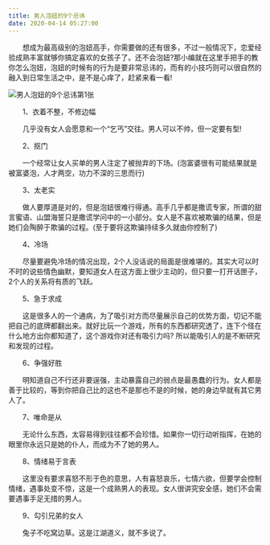 ```yaml
---
title: 男人泡妞的9个忌讳
date: 2020-04-14 05:27:00
---
```




　　想成为最高级别的泡妞高手，你需要做的还有很多，不过一般情况下，恋爱经验成熟丰富就够你搞定喜欢的女孩子了。还不会泡妞?那小编就在这里手把手的教你怎么泡妞，泡妞的时候有的行为是要非常忌讳的，而有的小技巧则可以很自然的融入到日常生活之中，是不是心痒了，赶紧来看一看!

![男人泡妞的9个忌讳第1张](/img/444caa4f24303f9003b65711ece29699.jpg)

　　1、衣着不整，不修边幅

　　几乎没有女人会愿意和一个“乞丐”交往。男人可以不帅，但一定要有型!

　　2、抠门

　　一个经常让女人买单的男人注定了被抛弃的下场。(泡富婆很有可能结果就是被富婆泡，人才两空，功力不深的三思而行)

　　3、太老实

　　做人要厚道是对的，但是泡妞很难行得通。高手几乎都是撒谎专家，所谓的甜言蜜语、山盟海誓只是撒谎学问中的一小部分。女人是不喜欢被欺骗的结果，但是她们会陶醉于欺骗的过程。(至于要将这欺骗持续多久就由你控制了)

　　4、冷场

　　尽量要避免冷场的情况出现，2个人没话说的局面是很难堪的。其实大可以时不时的说些情色幽默，要知道女人在这方面上很少主动的，但只要一打开话匣子，2个人的关系将有质的飞跃。

　　5、急于求成

　　这是很多人的一个通病，为了吸引对方而尽量展示自己的优势方面，切记不能把自己的底牌都翻出来。就好比玩一个游戏，所有的东西都研究透了，连下个怪在什么地方出你都知道了，这个游戏你对还有吸引力吗? 所以能吸引人的是不断研究和发现的过程。

　　6、争强好胜

　　明知道自己不行还非要逞强，主动暴露自己的弱点是最愚蠢的行为。女人都是善于比较的，等到你把自己比的这也不是那也不是的时候，她的身边早就有其它男人了。

　　7、唯命是从

　　无论什么东西，太容易得到往往都不会珍惜。如果你一切行动听指挥，在她的眼里你永远只是她的仆人，而成为不了她的男人。

　　8、情绪易于言表

　　这里没有要求喜怒不形于色的意思，人有喜怒哀乐，七情六欲，但要学会控制情绪，遇事处变不惊，这是一个成熟男人的表现。女人很讲究安全感，她们不会需要遇事手足无措的男人。

　　9、勾引兄弟的女人

　　兔子不吃窝边草。这是江湖道义，就不多说了。